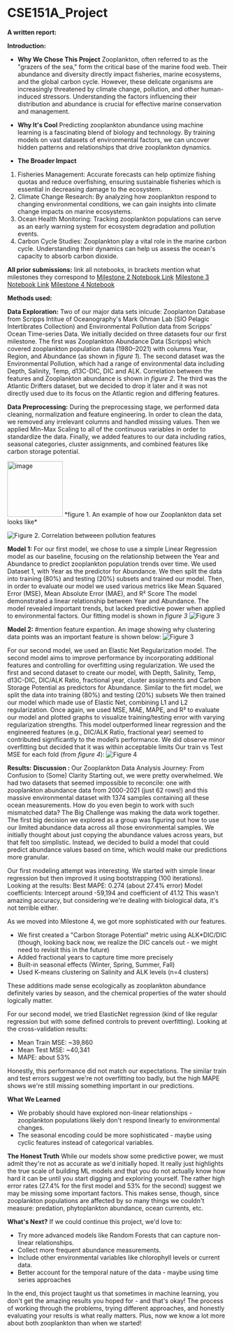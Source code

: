 # CSE151A_Project

**A written report:**

**Introduction:**
 - **Why We Chose This Project**
Zooplankton, often referred to as the "grazers of the sea," form the critical base of the marine food web. Their abundance and diversity directly impact fisheries, marine ecosystems, and the global carbon cycle. However, these delicate organisms are increasingly threatened by climate change, pollution, and other human-induced stressors. Understanding the factors influencing their distribution and abundance is crucial for effective marine conservation and management.

 - **Why It's Cool**
Predicting zooplankton abundance using machine learning is a fascinating blend of biology and technology. By training models on vast datasets of environmental factors, we can uncover hidden patterns and relationships that drive zooplankton dynamics.

- **The Broader Impact**
1. Fisheries Management: Accurate forecasts can help optimize fishing quotas and reduce overfishing, ensuring sustainable fisheries which is essential in decreasing damage to the ecosystem.
2. Climate Change Research: By analyzing how zooplankton respond to changing environmental conditions, we can gain insights into climate change impacts on marine ecosystems.
3. Ocean Health Monitoring: Tracking zooplankton populations can serve as an early warning system for ecosystem degradation and pollution events.
4. Carbon Cycle Studies: Zooplankton play a vital role in the marine carbon cycle. Understanding their dynamics can help us assess the ocean's capacity to absorb carbon dioxide.

**All prior submissions:** link all notebooks, in brackets mention what milestones they correspond to
[Milestone 2 Notebook Link](https://colab.research.google.com/drive/1YpusAxOyCNkgLbNwInFFsIg0mX5Y-iJQ?usp=sharing) 
[Milestone 3 Notebook Link](https://colab.research.google.com/drive/1YpusAxOyCNkgLbNwInFFsIg0mX5Y-iJQ?usp=sharing)
[Milestone 4 Notebook](https://colab.research.google.com/drive/1EQEcjeUrm6Erm4sgytVkt5_YzZd7FKiq#scrollTo=r6h1-li8Kapq)


**Methods used:**
  
**Data Exploration:**
Two of our major data sets inlcude: Zooplanton Database from Scripps Intitue of Oceanography's Mark Ohman Lab (SIO Pelagic Intertibrates Collection) and Environmental Pollution data from Scripps' Ocean Time-series Data. We initially decided on three datasets four our first milestone. The first was Zooplankton Abundance Data (Scripps) which covered zooplankton population data (1980–2021) with columns Year, Region, and Abundance (as shown in _figure 1_). The second dataset was the Environmental Pollution, which had a range of environmental data including Depth, Salinity, Temp, d13C-DIC, DIC and ALK. Correlation between the features and Zooplankton abundance is shown in *figure 2*. The third was the Atlantic Drifters dataset, but we decided to drop it later and it was not directly used due to its focus on the Atlantic region and differing features.

**Data Preprocessing:**
During the preprocessing stage, we performed data cleaning, normalization and feature engineering. In order to clean the data, we  removed any irrelevant columns and handled missing values. Then we applied Min-Max Scaling to all of the continuous variables in order to standardize the data. Finally, we added features to our data including ratios, seasonal categories, cluster assignments, and combined features like carbon storage potential.

<img width="127" alt="image" src="https://github.com/user-attachments/assets/a8585274-2d93-4b3b-9518-35ca5549de38" />
*figure 1. An example of how our Zooplankton data set looks like*

![Figure 2. Correlation betweeen pollution features](https://github.com/user-attachments/assets/a0da7cba-1fe0-4c15-a25a-8a7f3db3e7a9)


**Model 1:**
For our first model, we chose to use a simple Linear Regression model as our baseline, focusing on the relationship between the Year and Abundance to predict zooplankton population trends over time. We used Dataset 1, with Year as the predictor for Abundance. We then split the data into training (80%) and testing (20%) subsets and trained our model. Then, in order to evaluate our model we used various metrics like Mean Squared Error (MSE), Mean Absolute Error (MAE), and R² Score The model demonstrated a linear relationship between Year and Abundance. The model revealed important trends, but lacked predictive power when applied to environmental factors. Our fitting model is shown in *figure 3*
![Figure 3](https://github.com/user-attachments/assets/90c50bca-84c0-4b31-a3a1-52c19c66f677)


**Model 2:**
  #mention feature expantion. An image showing why clustering data points was an important feature is shown below:
![Figure 3](https://github.com/user-attachments/assets/666874d1-f8b1-4300-b66e-cc565aca4ceb)

For our second model, we used an Elastic Net Regularization model. The second model aims to improve performance by incorporating additional features and controlling for overfitting using regularization. We used the first and second dataset to create our model, with Depth, Salinity, Temp, d13C-DIC, DIC/ALK Ratio, fractional year, cluster assignments and Carbon Storage Potential as predictors for Abundance. Similar to the firt model, we split the data into training (80%) and testing (20%) subsets 
We then trained our model which made use of Elastic Net, combining L1 and L2 regularization. Once again, we used MSE, MAE, MAPE, and R² to evaluate our model and plotted graphs to visualize training/testing error with varying regularization strengths.
This model outperformed linear regression and the engineered features (e.g., DIC/ALK Ratio, fractional year) seemed to contributed significantly to the model’s performance. We did observe minor overfitting but decided that it was within acceptable limits
Our train vs Test MSE for each fold (from *figure 4*):
![Figure 4](https://github.com/user-attachments/assets/ec0e6ca2-a377-414f-8292-37a2dc321baa)

**Results:**
**Discussion :**
Our Zooplankton Data Analysis Journey: From Confusion to (Some) Clarity
Starting out, we were pretty overwhelmed. We had two datasets that seemed impossible to reconcile: one with zooplankton abundance data from 2000-2021 (just 62 rows!) and this massive environmental dataset with 1374 samples containing all these ocean measurements. How do you even begin to work with such mismatched data?
The Big Challenge was making the data work together. The first big decision we explored as a group was figuring out how to use our limited abundance data across all those environmental samples. We initially thought about just copying the abundance values across years, but that felt too simplistic. Instead, we decided to build a model that could predict abundance values based on time, which would make our predictions more granular.

Our first modeling attempt was interesting. We started with simple linear regression but then improved it using bootstrapping (100 iterations). Looking at the results:
Best MAPE: 0.274 (about 27.4% error)
Model coefficients: Intercept around -59,194 and coefficient of 41.12
This wasn't amazing accuracy, but considering we're dealing with biological data, it's not terrible either.

As we moved into Milestone 4, we got more sophisticated with our features. 
- We first created a "Carbon Storage Potential" metric using ALK*DIC/DIC (though, looking back now, we realize the DIC cancels out - we might need to revisit this in the future)
- Added fractional years to capture time more precisely
- Built-in seasonal effects (Winter, Spring, Summer, Fall)
- Used K-means clustering on Salinity and ALK levels (n=4 clusters)

These additions made sense ecologically as zooplankton abundance definitely varies by season, and the chemical properties of the water should logically matter.

For our second model, we tried ElasticNet regression (kind of like regular regression but with some defined controls to prevent overfitting). Looking at the cross-validation results:
- Mean Train MSE: ~39,860
- Mean Test MSE: ~40,341
- MAPE: about 53%

Honestly, this performance did not match our expectations. The similar train and test errors suggest we're not overfitting too badly, but the high MAPE shows we're still missing something important in our predictions.

**What We Learned**
- We probably should have explored non-linear relationships - zooplankton populations likely don't respond linearly to environmental changes.
- The seasonal encoding could be more sophisticated - maybe using cyclic features instead of categorical variables.

**The Honest Truth**
While our models show some predictive power, we must admit they're not as accurate as we'd initially hoped. It really just highlights the true scale of building ML models and that you do not actually know how hard it can be until you start digging and exploring yourself. The rather high error rates (27.4% for the first model and 53% for the second) suggest we may be missing some important factors. This makes sense, though, since zooplankton populations are affected by so many things we couldn't measure: predation, phytoplankton abundance, ocean currents, etc.

**What's Next?**
If we could continue this project, we'd love to:
- Try more advanced models like Random Forests that can capture non-linear relationships.
- Collect more frequent abundance measurements.
- Include other environmental variables like chlorophyll levels or current data.
- Better account for the temporal nature of the data - maybe using time series approaches

In the end, this project taught us that sometimes in machine learning, you don't get the amazing results you hoped for - and that's okay! The process of working through the problems, trying different approaches, and honestly evaluating your results is what really matters. Plus, now we know a lot more about both zooplankton than when we started!

